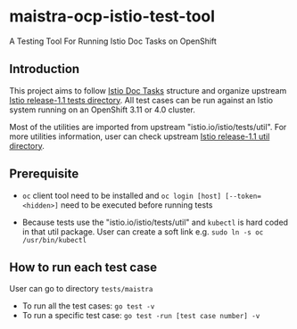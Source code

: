 # maistra-ocp-istio-test-tool
A Testing Tool For Running Istio Doc Tasks on OpenShift

Introduction
---------------------

This project aims to follow [Istio Doc Tasks](https://istio.io/docs/tasks/) structure and organize upstream [Istio release-1.1 tests directory](https://github.com/istio/istio/tree/release-1.1/tests). All test cases can be run against an Istio system running on an OpenShift 3.11 or 4.0 cluster.

Most of the utilities are imported from upstream "istio.io/istio/tests/util". For more utilities information, user can check upstream [Istio release-1.1 util directory](https://github.com/istio/istio/tree/release-1.1/tests/util).

Prerequisite
---------------------

* `oc` client tool need to be installed and `oc login [host] [--token=<hidden>]` need to be executed before running tests

* Because tests use the "istio.io/istio/tests/util" and `kubectl` is hard coded in that util package. User can create a soft link e.g. `sudo ln -s oc /usr/bin/kubectl`



How to run each test case
-------------------------

User can go to directory `tests/maistra` 
- To run all the test cases: `go test -v`
- To run a specific test case: `go test -run [test case number] -v`